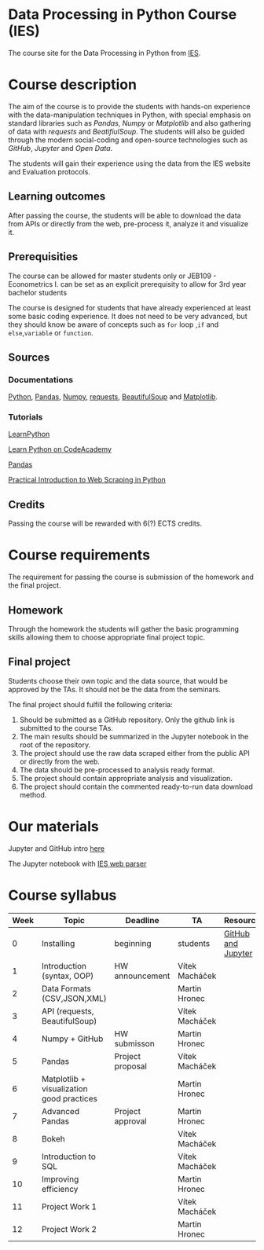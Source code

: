 # Data Processing in Python Course (IES)
The course site for the Data Processing in Python from [IES](http://ies.fsv.cuni.cz/).

# Course description
The aim of the course is to provide the students with hands-on experience with the data-manipulation techniques in Python, with special emphasis on standard libraries such as *Pandas*, *Numpy* or *Matplotlib* and also gathering of data with *requests* and *BeatifiulSoup*. The students will also be guided through the modern social-coding and open-source technologies such as *GitHub*, *Jupyter* and *Open Data*.

The students will gain their experience using the data from the IES website and Evaluation protocols.

## Learning outcomes
After passing the course, the students will be able to download the data from APIs or directly from the web, pre-process it, analyze it and visualize it.

## Prerequisities
The course can be allowed for master students only or JEB109 - Econometrics I. can be set as an explicit prerequisity to allow for 3rd year bachelor students

The course is designed for students that have already experienced at least some basic coding experience. It does not need to be very advanced, but they should know be aware of concepts such as ` for ` loop ,`if` and `else`,`variable` or `function`.

## Sources
### Documentations
[Python](https://docs.python.org/3/), [Pandas](https://pandas.pydata.org/pandas-docs/stable/), [Numpy](https://docs.scipy.org/doc/), [requests](http://docs.python-requests.org/en/master/), [BeautifulSoup](https://www.crummy.com/software/BeautifulSoup/bs4/doc/) and [Matplotlib](https://matplotlib.org/).

### Tutorials
[LearnPython](https://www.learnpython.org/)

[Learn Python on CodeAcademy](https://www.codecademy.com/learn/learn-python)

[Pandas](https://pandas.pydata.org/pandas-docs/stable/tutorials.html)

[Practical Introduction to Web Scraping in Python](https://realpython.com/python-web-scraping-practical-introduction/)


## Credits
Passing the course will be rewarded with 6(?) ECTS credits.

# Course requirements
The requirement for passing the course is submission of the homework and the final project.

## Homework
Through the homework the students will gather the basic programming skills allowing them to choose appropriate final project topic.

## Final project
Students choose their own topic and the data source, that  would be approved by the TAs. It should not be the data from the seminars.

The final project should fulfill the following criteria:
1. Should be submitted as a GitHub repository. Only the github link is submitted to the course TAs.
2. The main results should be summarized in the Jupyter notebook in the root of the repository. 
3. The project should use the raw data scraped either from the public API or directly from the web.
4. The data should be pre-processed to analysis ready format.
5. The project should contain appropriate analysis and visualization.
6. The project should contain the commented ready-to-run data download method.


# Our materials
Jupyter and GitHub intro [here](/quick-intro.md)

The Jupyter notebook with [IES web parser](/IES_web.ipynb) 



# Course syllabus
| Week | Topic           | Deadline | TA | Resources |
|------|-----------------|----------|----|--|
| 0    | Installing | beginning| students| [GitHub and Jupyter](/quick-intro.md)|
| 1    | Introduction (syntax, OOP)| HW announcement| Vítek Macháček | |
| 2    | Data Formats (CSV,JSON,XML)   |  | Martin Hronec  |  |
| 3    | API (requests, BeautifulSoup) | | Vítek Macháček|  |
| 4    | Numpy  + GitHub | HW submisson | Martin Hronec|  |
| 5    | Pandas          | Project proposal | Vítek Macháček |   |
| 6    | Matplotlib + visualization good practices |        |  Martin Hronec|  |
| 7    | Advanced Pandas  | Project approval | Martin Hronec  |  |
| 8    | Bokeh | | Vítek Macháček |  |
| 9    | Introduction to SQL |     | Vítek Macháček |  |
| 10   | Improving efficiency |     | Martin Hronec |  |
| 11   | Project Work 1|  |  Vítek Macháček|  |
| 12   | Project Work 2 |  | Martin Hronec |  |
